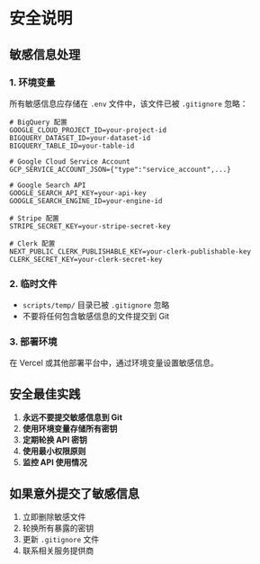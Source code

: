 # 安全说明

## 敏感信息处理

### 1. 环境变量
所有敏感信息应存储在 `.env` 文件中，该文件已被 `.gitignore` 忽略：

```env
# BigQuery 配置
GOOGLE_CLOUD_PROJECT_ID=your-project-id
BIGQUERY_DATASET_ID=your-dataset-id
BIGQUERY_TABLE_ID=your-table-id

# Google Cloud Service Account
GCP_SERVICE_ACCOUNT_JSON={"type":"service_account",...}

# Google Search API
GOOGLE_SEARCH_API_KEY=your-api-key
GOOGLE_SEARCH_ENGINE_ID=your-engine-id

# Stripe 配置
STRIPE_SECRET_KEY=your-stripe-secret-key

# Clerk 配置
NEXT_PUBLIC_CLERK_PUBLISHABLE_KEY=your-clerk-publishable-key
CLERK_SECRET_KEY=your-clerk-secret-key
```

### 2. 临时文件
- `scripts/temp/` 目录已被 `.gitignore` 忽略
- 不要将任何包含敏感信息的文件提交到 Git

### 3. 部署环境
在 Vercel 或其他部署平台中，通过环境变量设置敏感信息。

## 安全最佳实践

1. **永远不要提交敏感信息到 Git**
2. **使用环境变量存储所有密钥**
3. **定期轮换 API 密钥**
4. **使用最小权限原则**
5. **监控 API 使用情况**

## 如果意外提交了敏感信息

1. 立即删除敏感文件
2. 轮换所有暴露的密钥
3. 更新 `.gitignore` 文件
4. 联系相关服务提供商 